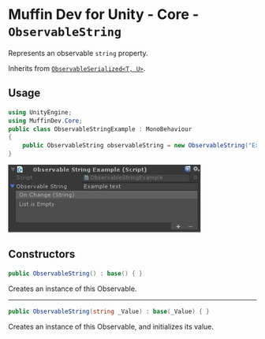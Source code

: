 # Muffin Dev for Unity - Core - `ObservableString`

Represents an observable `string` property.

Inherits from [`ObservableSerialized<T, U>`](./observable-serialized.md).

## Usage

```cs
using UnityEngine;
using MuffinDev.Core;
public class ObservableStringExample : MonoBehaviour
{
    public ObservableString observableString = new ObservableString("Example text");
}
```

![`ObservableString` view in inspector](./Images/observable-string-example.jpg)

## Constructors

```cs
public ObservableString() : base() { }
```

Creates an instance of this Observable.

---

```cs
public ObservableString(string _Value) : base(_Value) { }
```

Creates an instance of this Observable, and initializes its value.